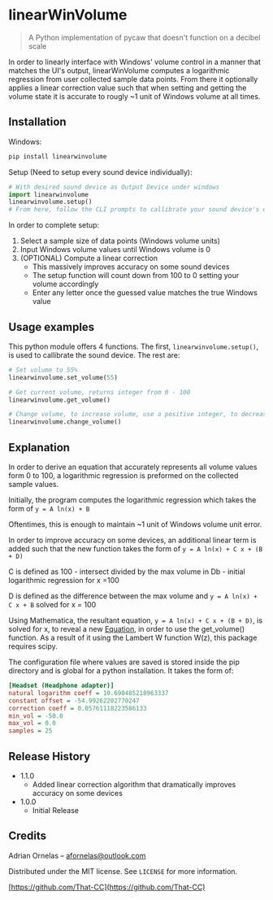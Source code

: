 # linearWinVolume
 > A Python implementation of pycaw that doesn't function on a decibel scale

In order to linearly interface with Windows' volume control in a manner that matches the UI's output, linearWinVolume computes a logarithmic regression from user collected sample data points. From there it optionally applies a linear correction value such that when setting and getting the volume state it is accurate to rougly ~1 unit of Windows volume at all times.

## Installation

Windows:

```bash
pip install linearwinvolume
```
Setup (Need to setup every sound device individually):
```python
# With desired sound device as Output Device under windows
import linearwinvolume
linearwinvolume.setup()
# From here, follow the CLI prompts to callibrate your sound device's dB levels
```
In order to complete setup:
1) Select a sample size of data points (Windows volume units)
2) Input Windows volume values until Windows volume is 0
3) (OPTIONAL) Compute a linear correction
    * This massively improves accuracy on some sound devices
    * The setup function will count down from 100 to 0 setting your volume accordingly
    * Enter any letter once the guessed value matches the true Windows value

## Usage examples

This python module offers 4 functions. The first, ```linearwinvolume.setup()```, is used to callibrate the sound device. The rest are:
```python
# Set volume to 55%
linearwinvolume.set_volume(55)

# Get current volume, returns integer from 0 - 100
linearwinvolume.get_volume()

# Change volume, to increase volume, use a positive integer, to decrease use a negative value
linearwinvolume.change_volume()
```

## Explanation

In order to derive an equation that accurately represents all volume values form 0 to 100, a logarithmic regression is preformed on the collected sample values.

Initially, the program computes the logarithmic regression which takes the form of ```y = A ln(x) + B```

Oftentimes, this is enough to maintain ~1 unit of Windows volume unit error.

In order to improve accuracy on some devices, an additional linear term is added such that the new function takes the form of ```y = A ln(x) + C x + (B + D)```

C is defined as 100 - intersect divided by the max volume in Db - initial logarithmic regression for x =100

D is defined as the difference between the max volume and ```y = A ln(x) + C x + B``` solved for x = 100

Using Mathematica, the resultant equation, ```y = A ln(x) + C x + (B + D)```, is solved for x, to reveal a new [Equation](https://www.wolframalpha.com/input/?i=%28A+ProductLog%28%28C+e%5E%28-B%2FA+%2B+y%2FA%29%29%2FA%29%29%2FC), in order to use the get_volume() function. As a result of it using the Lambert W function W(z), this package requires scipy.

The configuration file where values are saved is stored inside the pip directory and is global for a python installation. It takes the form of:

```ini
[Headset (Headphone adapter)]
natural logarithm coeff = 10.690485218963337
constant offset = -54.99262202770247
correction coeff = 0.05761118223586133
min_vol = -50.0
max_vol = 0.0
samples = 25
```

## Release History

* 1.1.0
    * Added linear correction algorithm that dramatically improves accuracy on some devices
* 1.0.0
    * Initial Release

## Credits

Adrian Ornelas – afornelas@outlook.com

Distributed under the MIT license. See ``LICENSE`` for more information.

[https://github.com/That-CC](https://github.com/That-CC)


